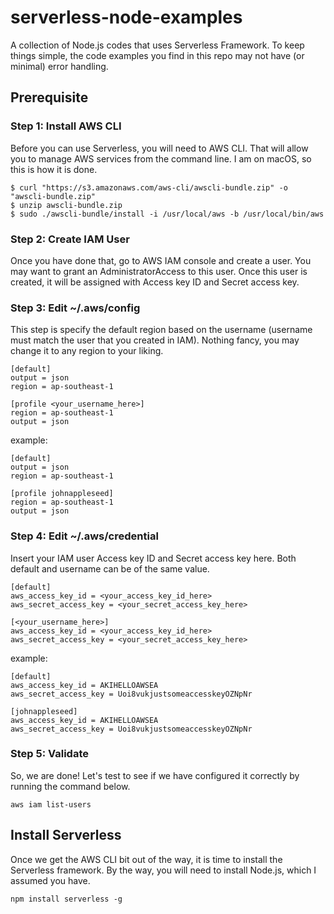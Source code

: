 # serverless-node-examples
A collection of Node.js codes that uses Serverless Framework. To keep things simple, the code examples you find in this repo may not have (or minimal) error handling. 

## Prerequisite
### Step 1: Install AWS CLI
Before you can use Serverless, you will need to AWS CLI. That will allow you to manage AWS services from the command line. I am on macOS, so this is how it is done. 

```
$ curl "https://s3.amazonaws.com/aws-cli/awscli-bundle.zip" -o "awscli-bundle.zip"
$ unzip awscli-bundle.zip
$ sudo ./awscli-bundle/install -i /usr/local/aws -b /usr/local/bin/aws
```

### Step 2: Create IAM User
Once you have done that, go to AWS IAM console and create a user. You may want to grant an AdministratorAccess to this user. Once this user is created, it will be assigned with Access key ID and Secret access key.

### Step 3: Edit ~/.aws/config 
This step is specify the default region based on the username (username must match the user that you created in IAM). Nothing fancy, you may change it to any region to your liking.

```
[default]
output = json
region = ap-southeast-1

[profile <your_username_here>]
region = ap-southeast-1
output = json
```
example:
```
[default]
output = json
region = ap-southeast-1

[profile johnappleseed]
region = ap-southeast-1
output = json
```

### Step 4: Edit ~/.aws/credential
Insert your IAM user Access key ID and Secret access key here. Both default and username can be of the same value. 

```
[default]
aws_access_key_id = <your_access_key_id_here>
aws_secret_access_key = <your_secret_access_key_here>

[<your_username_here>]
aws_access_key_id = <your_access_key_id_here>
aws_secret_access_key = <your_secret_access_key_here>
```
example:
```
[default]
aws_access_key_id = AKIHELLOAWSEA
aws_secret_access_key = Uoi8vukjustsomeaccesskeyOZNpNr

[johnappleseed]
aws_access_key_id = AKIHELLOAWSEA
aws_secret_access_key = Uoi8vukjustsomeaccesskeyOZNpNr
```

### Step 5: Validate
So, we are done! Let's test to see if we have configured it correctly by running the command below. 
```
aws iam list-users
```

## Install Serverless
Once we get the AWS CLI bit out of the way, it is time to install the Serverless framework. By the way, you will need to install Node.js, which I assumed you have. 

```
npm install serverless -g
```


